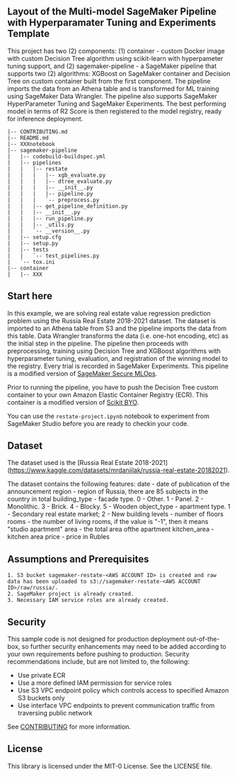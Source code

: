 ## Layout of the Multi-model SageMaker Pipeline with Hyperparamater Tuning and Experiments Template

This project has two (2) components: (1) container - custom Docker image with custom Decision Tree  algorithm using scikit-learn with hyperpameter tuning support, and (2) sagemaker-pipeline - a SageMaker pipeline that supports two (2) algorithms: XGBoost on SageMaker container and Decision Tree on custom container built from the first component. The pipeline imports the data from an Athena table and is transformed for ML training using SageMaker Data Wrangler. The pipeline also supports SageMaker HyperParameter Tuning and SageMaker Experiments. The best performing model in terms of R2 Score is then registered to the model registry, ready for inference deployment.


```
|-- CONTRIBUTING.md
|-- README.md
|-- XXXnotebook
|-- sagemaker-pipeline
|   |-- codebuild-buildspec.yml
|   |-- pipelines
|   |   |-- restate
|   |   |   |-- xgb_evaluate.py
|   |   |   |-- dtree_evaluate.py
|   |   |   |-- __init__.py
|   |   |   |-- pipeline.py
|   |   |   `-- preprocess.py
|   |   |-- get_pipeline_definition.py
|   |   |-- __init__.py
|   |   |-- run_pipeline.py
|   |   |-- _utils.py
|   |   `-- __version__.py
|   |-- setup.cfg
|   |-- setup.py
|   |-- tests
|   |   `-- test_pipelines.py
|   `-- tox.ini
|-- container
|   |-- XXX
```

## Start here

In this example, we are solving real estate value regression prediction problem using the Russia Real Estate 2018-2021 dataset. The dataset is imported to an Athena table from S3 and the pipeline imports the data from this table. Data Wrangler transforms the data (i.e. one-hot encoding, etc) as the initial step in the pipeline. The pipeline then proceeds with preprocessing, training using Decision Tree and XGBoost algorithms with hyperparameter tuning, evaluation, and registration of the winning model to the registry. Every trial is recorded in SageMaker Experiments. This pipeline is a modified version of [SageMaker Secure MLOps](https://github.com/aws-samples/amazon-sagemaker-secure-mlops/tree/master/mlops-seed-code/model-build-train).

Prior to running the pipeline, you have to push the Decision Tree custom container to your own Amazon Elastic Container Registry (ECR). This container is a modified version of [Scikit BYO](https://github.com/aws/amazon-sagemaker-examples/tree/main/advanced_functionality/scikit_bring_your_own/container).

You can  use the `restate-project.ipynb` notebook to experiment from SageMaker Studio before you are ready to checkin your code.

## Dataset

The dataset used is the [Russia Real Estate 2018-2021] (https://www.kaggle.com/datasets/mrdaniilak/russia-real-estate-20182021).

The dataset contains the following features:
    date - date of publication of the announcement
    region - region of Russia, there are 85 subjects in the country in total
    building_type - facade type. 0 - Other. 1 - Panel. 2 - Monolithic. 3 - Brick. 4 - Blocky. 5 - Wooden
    object_type - apartment type. 1 - Secondary real estate market; 2 - New building
    levels - number of floors
    rooms - the number of living rooms, if the value is "-1", then it means "studio apartment"
    area - the total area of ​​the apartment
    kitchen_area - kitchen area
    price - price in Rubles


## Assumptions and Prerequisites

    1. S3 bucket sagemaker-restate-<AWS ACCOUNT ID> is created and raw data has been uploaded to s3://sagemaker-restate-<AWS ACCOUNT ID>/raw/russia/.
    2. SageMaker project is already created.
    3. Necessary IAM service roles are already created.


## Security

This sample code is not designed for production deployment out-of-the-box, so further security enhancements may need to be added according to your own requirements before pushing to production. Security recommendations include, but are not limited to, the following:
- Use private ECR
- Use a more defined IAM permission for service roles
- Use S3 VPC endpoint policy which controls access to specified Amazon S3 buckets only
- Use interface VPC endpoints to prevent communication traffic from traversing  public network

See [CONTRIBUTING](CONTRIBUTING.md#security-issue-notifications) for more information.

## License

This library is licensed under the MIT-0 License. See the LICENSE file.
